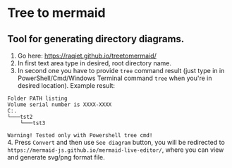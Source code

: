 # Tree to mermaid
## Tool for generating directory diagrams.
1. Go here: https://raqiet.github.io/treetomermaid/
2. In first text area type in desired, root directory name.
3. In second one you have to provide `tree` command result (just type in in PowerShell/Cmd/Windows Terminal command `tree` when you're in desired location). Example result:
```
Folder PATH listing
Volume serial number is XXXX-XXXX
C:.
└───tst2
    └───tst3
```
`Warning! Tested only with Powershell tree cmd!`  
4. Press `Convert` and then use `See diagram` button, you will be redirected to `https://mermaid-js.github.io/mermaid-live-editor/`, where you can view and generate svg/png format file.

